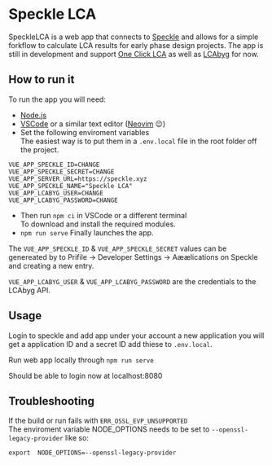 # Speckle LCA

SpeckleLCA is a web app that connects to [Speckle](https://speckle.systems/) and allows for a simple forkflow to calculate LCA results for early phase design projects.
The app is still in development and support [One Click LCA](https://www.oneclicklca.com/) as well as [LCAbyg](https://lcabyg.dk/en/) for now.

## How to run it

To run the app you will need:

- [Node.js](https://nodejs.org/en/)
- [VSCode](https://code.visualstudio.com/) or a similar text editor ([Neovim](https://neovim.io/) :wink:)
- Set the following enviroment variables\
  The easiest way is to put them in a `.env.local` file in the root folder off the project.

```
VUE_APP_SPECKLE_ID=CHANGE
VUE_APP_SPECKLE_SECRET=CHANGE
VUE_APP_SERVER_URL=https://speckle.xyz
VUE_APP_SPECKLE_NAME="Speckle LCA"
VUE_APP_LCABYG_USER=CHANGE
VUE_APP_LCABYG_PASSWORD=CHANGE
```

- Then run `npm ci` in VSCode or a different terminal\
  To download and install the required modules.
- `npm run serve` Finally launches the app.

The `VUE_APP_SPECKLE_ID` & `VUE_APP_SPECKLE_SECRET` values can be genereated by to Prifile -> Developer Settings -> Aæælications on Speckle and creating a new entry.

`VUE_APP_LCABYG_USER` & `VUE_APP_LCABYG_PASSWORD` are the credentials to the LCAbyg API.

## Usage

Login to speckle and add app under your account a new application you will get a application ID and a secret ID add thiese to `.env.local`.

Run web app locally through `npm run serve`

Should be able to login now at localhost:8080

## Troubleshooting

If the build or run fails with `ERR_OSSL_EVP_UNSUPPORTED`\
The enviroment variable NODE_OPTIONS needs to be set to `--openssl-legacy-provider` like so:

```
export  NODE_OPTIONS=--openssl-legacy-provider
```
